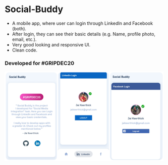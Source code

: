 # Social-Buddy

- A mobile app, where user can login through LinkedIn and
Facebook (both).
- After login, they can see their basic details (e.g. Name, profile photo, email,
etc.).
- Very good looking and responsive UI.
- Clean code.

### Developed for #GRIPDEC20

![promo image](https://github.com/jaikeerthick/Social-Buddy/blob/master/promoscreenshot.png?raw=true)

